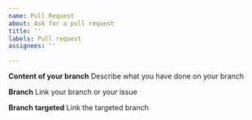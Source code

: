 ```yaml
---
name: Pull Request
about: Ask for a pull request
title: ''
labels: Pull request
assignees: ''

---
```


**Content of your branch**
Describe what you have done on your branch

**Branch**
Link your branch or your issue

**Branch targeted**
Link the targeted branch
